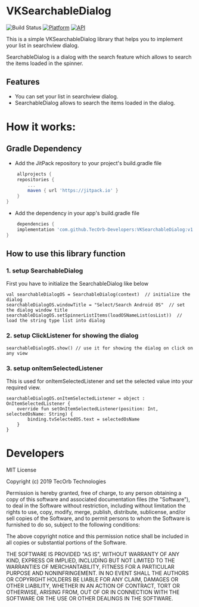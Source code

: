 # VKSearchableDialog
![Build Status](https://travis-ci.org/joemccann/dillinger.svg?branch=master)
[![Platform](https://img.shields.io/badge/platform-android-green.svg)](http://developer.android.com/index.html)
[![API](https://img.shields.io/badge/API-21%2B-brightgreen.svg?style=flat)](https://android-arsenal.com/api?level=23)


This is a simple VKSearchableDialog library that helps you to implement your list in searchview dialog.

SearchableDialog is a dialog with the search feature which allows to search the items loaded in the spinner.

## Features

- You can set your list in searchview dialog.
- SearchableDialog allows to search the items loaded in the dialog.

# How it works:

## Gradle Dependency

-  Add the JitPack repository to your project's build.gradle file

```groovy
    allprojects {
    repositories {
        ...
        maven { url 'https://jitpack.io' }
    }
}
```
- Add the dependency in your app's build.gradle file

```groovy
    dependencies {
    implementation 'com.github.TecOrb-Developers:VKSearchableDialog:v1.0.0'
}
```

## How to use this library function

### 1. setup SearchableDialog

First you have to initialize the SearchableDialog like below

```
val searchableDialogOS = SearchableDialog(context)  // initialize the dialog
searchableDialogOS.windowTitle = "Select/Search Android OS"  // set the dialog window title
searchableDialogOS.setSpinnerListItems(loadOSNameList(osList))  // load the string type list into dialog
```

### 2. setup ClickListener for showing the dialog

```
searchableDialogOS.show() // use it for showing the dialog on click on any view
```

### 3. setup onItemSelectedListener

This is used for onItemSelectedListener and set the selected value into your required view.
```
searchableDialogOS.onItemSelectedListener = object : OnItemSelectedListener {
	override fun setOnItemSelectedListener(position: Int, selectedOsName: String) {
		binding.tvSelectedOS.text = selectedOsName
	}
}
```

# Developers

MIT License

Copyright (c) 2019 TecOrb Technologies

Permission is hereby granted, free of charge, to any person obtaining a copy
of this software and associated documentation files (the "Software"), to deal
in the Software without restriction, including without limitation the rights
to use, copy, modify, merge, publish, distribute, sublicense, and/or sell
copies of the Software, and to permit persons to whom the Software is
furnished to do so, subject to the following conditions:

The above copyright notice and this permission notice shall be included in all
copies or substantial portions of the Software.

THE SOFTWARE IS PROVIDED "AS IS", WITHOUT WARRANTY OF ANY KIND, EXPRESS OR
IMPLIED, INCLUDING BUT NOT LIMITED TO THE WARRANTIES OF MERCHANTABILITY,
FITNESS FOR A PARTICULAR PURPOSE AND NONINFRINGEMENT. IN NO EVENT SHALL THE
AUTHORS OR COPYRIGHT HOLDERS BE LIABLE FOR ANY CLAIM, DAMAGES OR OTHER
LIABILITY, WHETHER IN AN ACTION OF CONTRACT, TORT OR OTHERWISE, ARISING FROM,
OUT OF OR IN CONNECTION WITH THE SOFTWARE OR THE USE OR OTHER DEALINGS IN THE
SOFTWARE.
